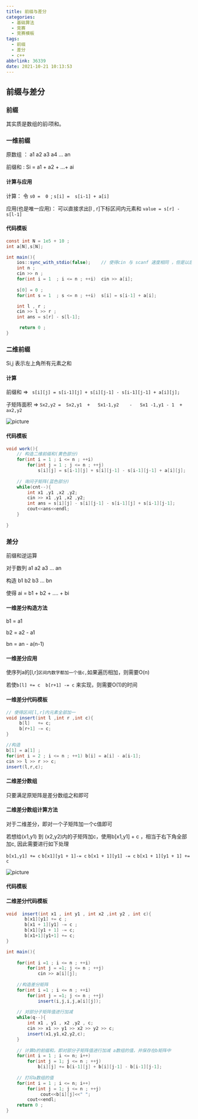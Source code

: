 ```yaml
---
title: 前缀与差分
categories:
  - 基础算法
  - 竞赛
  - 竞赛模板
tags:
  - 前缀
  - 差分
  - c++
abbrlink: 36339
date: 2021-10-21 10:13:53
---
```


## 前缀与差分

### 前缀

其实质是数组的前i项和。<!-- more -->

### 一维前缀

原数组 ： a1 a2 a3 a4 ... an

前缀和 :    Si = a1 + a2 + ...+ ai

#### 计算与应用

计算：   令 `s0 =  0 `;     `s[i] =  s[i-1] + a[i]`

应用(也是唯一应用)：  可以直接求出[l , r]下标区间内元素和 `value = s[r] - s[l-1]`

#### 代码模板

```java
const int N = 1e5 + 10 ;
int a[N],s[N];

int main(){
    ios::sync_with_stdio(false);    // 使得cin 与 scanf 速度相同 ，但是以后不得再使用scanf，只能用cin
    int n ;
    cin >> n ;
    for(int i = 1  ; i <= n ; ++i)  cin >> a[i];
    
    s[0] = 0 ;
    for(int s = 1  ; s <= n ; ++i)  s[i] = s[i-1] + a[i];

    int l , r ;
    cin >> l >> r ;
    int ans = s[r] - s[l-1];

     return 0 ;
}
```

### 二维前缀

Si,j 表示左上角所有元素之和

#### 计算

前缀和 => ` s[i][j] = s[i-1][j] + s[i][j-1] - s[i-1][j-1] + a[i][j];`

子矩阵面积 => ` Sx2,y2 =  Sx2,y1  +   Sx1-1,y2    -   Sx1 -1,y1 - 1  + ax2,y2 `

![picture](/img/jcsf4.jpg)

#### 代码模板

```java
void work(){
    // 构造二维前缀和(黄色部分)
    for(int i = 1 ; i <= n ; ++i)
        for(int j = 1 ; j <= n ; ++j)
            s[i][j] = s[i-1][j] + s[i][j-1] - s[i-1][j-1] + a[i][j];
    
    // 询问子矩阵(蓝色部分)
    while(cnt--){
        int x1 ,y1 ,x2 ,y2;
        cin >> x1 ,y1 ,x2 ,y2;
        int ans = s[i][j] - s[i][j-1] - s[i-1][j] + s[i-1][j-1];   
        cout<<ans<<endl;
    }
    
}
```

### 差分

前缀和逆运算

对于数列  a1 a2 a3 ...  an

构造  b1 b2  b3  ... bn

使得  ai =  b1 + b2 + .... + bi

#### 一维差分构造方法

b1 = a1 

b2 = a2 - a1

bn = an - a(n-1)

#### 一维差分应用

使序列a的[l,r]`区间内数字都加一个值c,`如果遍历相加，则需要O(n)

若使`b[l] += c  b[r+1] -= c` 来实现，则需要O(1)的时间

#### 一维差分代码模板

```java
// 使得区间[l,r]内元素全部加一
void insert(int l ,int r ,int c){
     b[l]   += c;
     b[r+1] -= c;
}

//构造
b[1] = a[1] ;
for(int i = 2 ; i <= n ; ++1) b[i] = a[i] - a[i-1];
cin >> l >> r >> c;
insert(l,r,c);
```

#### 二维差分数组

只要满足原矩阵是差分数组之和即可

#### 二维差分数组计算方法

对于二维差分，即对一个子矩阵加一个c值即可

若想给(x1,y1) 到 (x2,y2)内的子矩阵加c，使用b[x1,y1] + c ，相当于右下角全部加c,  因此需要进行如下处理

`b[x1,y1] += c`     ` b[x1][y1 + 1]-= c `   `b[x1 + 1][y1] -= c`  `b[x1 + 1][y1 + 1] += c`     

![picture](/img/jcsf5.jpg)

#### 代码模板

#### 二维差分代码模板

```java
void  insert(int x1 , int y1 , int x2 ,int y2 , int c){
       b[x1][y1] += c ;
       b[x1 + 1][y1] -= c ;
       b[x1][y1 + 1] -= c;
       b[x1+1][y1+1] += c;
}

int main(){
    
    for(int i =1 ; i <= n ; ++i)
        for(int j = =1; j <= n ; ++j)
            cin >> a[i][j];
    
    //构造差分矩阵
    for(int i =1 ; i <= n ; ++i)
        for(int j = =1; j <= n ; ++j)
            insert(i,j,i,j,a[i][j]);
    
    // 对部分子矩阵值进行加减
    while(q--){
        int x1 , y1 , x2 ,y2 , c;
        cin >> x1 >> y1 >> x2 >> y2 >> c;
        insert(x1,y1,x2,y2,c);
    }
    
    // 计算b的前缀和，即对部分子矩阵值进行加减 a数组的值，并保存在b矩阵中
    for(int i = 1 ; i <= n; i++)
        for(int j = 1; j <= n ; ++j)
            b[i][j] += b[i-1][j] + b[i][j-1] - b[i-1][j-1];
    
    // 打印a数组的值
    for(int i = 1 ; i <= n; i++)
        for(int j = 1; j <= n ; ++j)
             cout<<b[i][j]<<" ";
    	cout<<endl;
    return 0 ;
}
```



